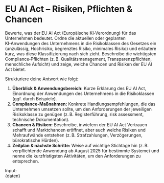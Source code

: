 # EU AI Act – Risiken, Pflichten & Chancen

Bewerte, was der EU AI Act (Europäische KI‑Verordnung) für das Unternehmen bedeutet. Ordne die aktuellen oder geplanten KI‑Anwendungen des Unternehmens in die Risikoklassen des Gesetzes ein (unzulässig, Hochrisiko, begrenztes Risiko, minimales Risiko) und erläutere kurz, was diese Klassifizierung nach sich zieht. Beschreibe die wichtigsten Compliance‑Pflichten (z. B. Qualitätsmanagement, Transparenzpflichten, menschliche Aufsicht) und zeige, welche Chancen und Risiken der EU AI Act bietet.

Strukturiere deine Antwort wie folgt:

1. **Überblick & Anwendungsbereich:** Kurze Erklärung des EU AI Act, Einordnung der Anwendungen des Unternehmens in die Risikoklassen (ggf. durch Beispiele). 
2. **Compliance‑Maßnahmen:** Konkrete Handlungsempfehlungen, die das Unternehmen umsetzen sollte, um den Anforderungen der jeweiligen Risikoklasse zu genügen (z. B. Registerführung, risk assessment, technische Dokumentation). 
3. **Chancen & Risiken:** Beschreibe, inwiefern der EU AI Act Vertrauen schafft und Marktchancen eröffnet, aber auch welche Risiken und Mehraufwände entstehen (z. B. Strafzahlungen, Verzögerungen, bürokratische Hürden). 
4. **Zeitplan & nächste Schritte:** Weise auf wichtige Stichtage hin (z. B. verpflichtende Anwendung ab August 2025 für bestimmte Systeme) und nenne die kurzfristigsten Aktivitäten, um den Anforderungen zu entsprechen.

Input:  
{daten}